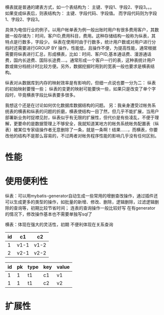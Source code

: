 
横表就是普通的建表方式，如一个表结构为： 
主键、字段1、字段2、字段3。。。 
如果变成纵表后，则表结构为： 
主键、字段代码、字段值。 
而字段代码则为字段1、字段2、字段3。  

具体为电信行业的例子。以用户帐单表为例一般出账时用户有很多费用客户，其数据一般存储为：时间，客户ID,费用科目，费用。这种存储结构一般称为纵表，其特点是行数多，字段少。 纵表在使用时由于行数多，统计用户数或对用户进行分档时还需要进行GROUP BY 操作，性能低，且操作不便，为提高性能，通常根据需要将纵表进行汇总，形成横表，比如：时间、客户ID,基本通话费、漫游通话费，国内长途费、国际长途费....。通常形成一个客户一行的表，这种表统计用户数或做分档统计时比较方便。另外，数据挖掘时用到的宽表一般也要求是横表结构。 

纵表对从数据库到内存的映射效率是有影响的，但细一点说也要一分为二： 
纵表的初始映射要慢一些； 
纵表的变更的映射可能要快一些，如果只是改变了单个字段时，毕竟横表字段比纵表要多很多。 

我想这个还是在讨论如何优化数据库数据结构的问题。 
另：我亲身遭受过帐务系统表的横表和纵表的问题的折磨，横表使结构一目了然，但几乎不能扩展，当用户部署新业务时捉襟见肘，纵表似乎有无限的扩展性，但代价是有些凌乱，不便于理解，更要命的是数据管理上不够安全，我就知道某地方的帐务系统帐务配置表（纵表）被某位专家级操作者无意删除了一条，就是一条啊！结果......，而横表，你要改他的结构不是那么容易的，不过两者对帐务程序性能的影响几乎没有任何区别。 

# 性能

# 使用便利性
纵表：可以用mybatis-generator自动生成一些常用的增删查改操作，通过插件还可以生成更多的类型的操作，如批量的新增、修改、删除，逻辑删除，过滤逻辑删除的查询等，初期比较节省时间；
连表的查询操作一般比较好写
在有generator的情况下，修改操作基本也不需要单独写sql了

横表：体现在强大的灵活性，初期
不便利体现在关系查询

id|  c1  |  c2 
--|------|------
1 | v1-1 | v1-2
2 | v2-1 | v2-2

id | pk | type | key | value
---|----|------|-----|-------
1  | 1  | t1   | c1  |  v1
1  | 1  | t1   | c2  |  v2



# 扩展性




















